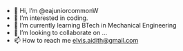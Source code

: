 - 👋 Hi, I’m @eajuniorcommonW
- 👀 I’m interested in coding.
- 🌱 I’m currently learning BTech in Mechanical Engineering 
- 💞️ I’m looking to collaborate on ...
- 📫 How to reach me elvis.aidith@gmail.com

<!---
eajuniorcommonW/eajuniorcommonW is a ✨ special ✨ repository because its `README.md` (this file) appears on your GitHub profile.
You can click the Preview link to take a look at your changes.
--->
